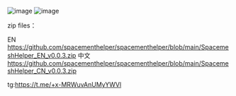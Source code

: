 ![image](https://github.com/spacementhelper/spacementhelper/assets/144666955/c2382035-b297-483b-bfe4-9593b6dc6fdb)
![image](https://github.com/spacementhelper/spacementhelper/assets/144666955/ef676a2a-5d73-4b90-9a8c-b5c851111302)


zip files：

EN  https://github.com/spacementhelper/spacementhelper/blob/main/SpacemeshHelper_EN_v0.0.3.zip
中文 https://github.com/spacementhelper/spacementhelper/blob/main/SpacemeshHelper_CN_v0.0.3.zip




tg:https://t.me/+x-MRWuvAnUMyYWVl
